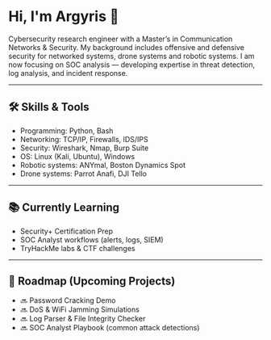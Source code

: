 # Hi, I'm Argyris 👋  

Cybersecurity research engineer with a Master’s in Communication Networks & Security. My background includes offensive and defensive security for networked systems, drone systems and robotic systems. 
I am now focusing on SOC analysis — developing expertise in threat detection, log analysis, and incident response.


---

## 🛠 Skills & Tools
- Programming: Python, Bash  
- Networking: TCP/IP, Firewalls, IDS/IPS
- Security: Wireshark, Nmap, Burp Suite  
- OS: Linux (Kali, Ubuntu), Windows
- Robotic systems: ANYmal, Boston Dynamics Spot
- Drone systems: Parrot Anafi, DJI Tello 

---

## 📚 Currently Learning
- Security+ Certification Prep  
- SOC Analyst workflows (alerts, logs, SIEM)  
- TryHackMe labs & CTF challenges  

---

## 🚀 Roadmap (Upcoming Projects)
- 🔜 Password Cracking Demo  
- 🔜 DoS & WiFi Jamming Simulations  
- 🔜 Log Parser & File Integrity Checker  
- 🔜 SOC Analyst Playbook (common attack detections)  
